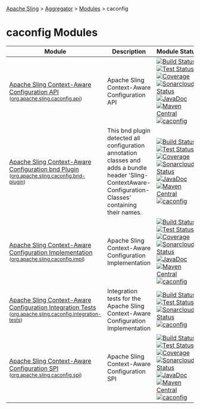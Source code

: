 [Apache Sling](https://sling.apache.org) > [Aggregator](https://github.com/apache/sling-aggregator/) > [Modules](https://github.com/apache/sling-aggregator/blob/master/docs/modules.md) > caconfig
# caconfig Modules

| Module | Description | Module&nbsp;Status | Pull&nbsp;Requests |
|---    |---    |---    |---    |
| [Apache Sling Context-Aware Configuration API](https://github.com/apache/sling-org-apache-sling-caconfig-api) <br/> <small>([org.apache.sling.caconfig.api](https://search.maven.org/#search%7Cga%7C1%7Cg%3A%22org.apache.sling%22%20a%3A%22org.apache.sling.caconfig.apiD%22))</small> | Apache Sling Context-Aware Configuration API | &#32;[![Build Status](https://ci-builds.apache.org/job/Sling/job/modules/job/sling-org-apache-sling-caconfig-api/job/master/badge/icon)](https://ci-builds.apache.org/job/Sling/job/modules/job/sling-org-apache-sling-caconfig-api/job/master/)&#32;[![Test Status](https://img.shields.io/jenkins/tests.svg?jobUrl=https://ci-builds.apache.org/job/Sling/job/modules/job/sling-org-apache-sling-caconfig-api/job/master/)](https://ci-builds.apache.org/job/Sling/job/modules/job/sling-org-apache-sling-caconfig-api/job/master/test/?width=800&height=600)&#32;[![Coverage](https://sonarcloud.io/api/project_badges/measure?project=apache_sling-org-apache-sling-caconfig-api&metric=coverage)](https://sonarcloud.io/dashboard?id=apache_sling-org-apache-sling-caconfig-api)&#32;[![Sonarcloud Status](https://sonarcloud.io/api/project_badges/measure?project=apache_sling-org-apache-sling-caconfig-api&metric=alert_status)](https://sonarcloud.io/dashboard?id=apache_sling-org-apache-sling-caconfig-api)&#32;[![JavaDoc](https://www.javadoc.io/badge/org.apache.sling/org.apache.sling.caconfig.api.svg)](https://www.javadoc.io/doc/org.apache.sling/org-apache-sling-caconfig-api)&#32;[![Maven Central](https://maven-badges.herokuapp.com/maven-central/org.apache.sling/org.apache.sling.caconfig.api/badge.svg)](https://search.maven.org/#search%7Cga%7C1%7Cg%3A%22org.apache.sling%22%20a%3A%22org.apache.sling.caconfig.api%22)&#32;[![caconfig](https://sling.apache.org/badges/group-caconfig.svg)](https://github.com/apache/sling-aggregator/blob/master/docs/group/caconfig.md) | &#32;[![Pull Requests](https://img.shields.io/github/issues-pr/apache/sling-org-apache-sling-caconfig-api.svg)](https://github.com/apache/sling-org-apache-sling-caconfig-api/pulls) |
| [Apache Sling Context-Aware Configuration bnd Plugin](https://github.com/apache/sling-org-apache-sling-caconfig-bnd-plugin) <br/> <small>([org.apache.sling.caconfig.bnd-plugin](https://search.maven.org/#search%7Cga%7C1%7Cg%3A%22org.apache.sling%22%20a%3A%22org.apache.sling.caconfig.bnd-pluginD%22))</small> | This bnd plugin detected all configuration annotation classes and adds a bundle header 'Sling-ContextAware-Configuration-Classes' containing their names. | &#32;[![Build Status](https://ci-builds.apache.org/job/Sling/job/modules/job/sling-org-apache-sling-caconfig-bnd-plugin/job/master/badge/icon)](https://ci-builds.apache.org/job/Sling/job/modules/job/sling-org-apache-sling-caconfig-bnd-plugin/job/master/)&#32;[![Test Status](https://img.shields.io/jenkins/tests.svg?jobUrl=https://ci-builds.apache.org/job/Sling/job/modules/job/sling-org-apache-sling-caconfig-bnd-plugin/job/master/)](https://ci-builds.apache.org/job/Sling/job/modules/job/sling-org-apache-sling-caconfig-bnd-plugin/job/master/test/?width=800&height=600)&#32;[![Coverage](https://sonarcloud.io/api/project_badges/measure?project=apache_sling-org-apache-sling-caconfig-bnd-plugin&metric=coverage)](https://sonarcloud.io/dashboard?id=apache_sling-org-apache-sling-caconfig-bnd-plugin)&#32;[![Sonarcloud Status](https://sonarcloud.io/api/project_badges/measure?project=apache_sling-org-apache-sling-caconfig-bnd-plugin&metric=alert_status)](https://sonarcloud.io/dashboard?id=apache_sling-org-apache-sling-caconfig-bnd-plugin)&#32;[![JavaDoc](https://www.javadoc.io/badge/org.apache.sling/org.apache.sling.caconfig.bnd-plugin.svg)](https://www.javadoc.io/doc/org.apache.sling/org-apache-sling-caconfig-bnd-plugin)&#32;[![Maven Central](https://maven-badges.herokuapp.com/maven-central/org.apache.sling/org.apache.sling.caconfig.bnd-plugin/badge.svg)](https://search.maven.org/#search%7Cga%7C1%7Cg%3A%22org.apache.sling%22%20a%3A%22org.apache.sling.caconfig.bnd-plugin%22)&#32;[![caconfig](https://sling.apache.org/badges/group-caconfig.svg)](https://github.com/apache/sling-aggregator/blob/master/docs/group/caconfig.md) | &#32;[![Pull Requests](https://img.shields.io/github/issues-pr/apache/sling-org-apache-sling-caconfig-bnd-plugin.svg)](https://github.com/apache/sling-org-apache-sling-caconfig-bnd-plugin/pulls) |
| [Apache Sling Context-Aware Configuration Implementation](https://github.com/apache/sling-org-apache-sling-caconfig-impl) <br/> <small>([org.apache.sling.caconfig.impl](https://search.maven.org/#search%7Cga%7C1%7Cg%3A%22org.apache.sling%22%20a%3A%22org.apache.sling.caconfig.implD%22))</small> | Apache Sling Context-Aware Configuration Implementation | &#32;[![Build Status](https://ci-builds.apache.org/job/Sling/job/modules/job/sling-org-apache-sling-caconfig-impl/job/master/badge/icon)](https://ci-builds.apache.org/job/Sling/job/modules/job/sling-org-apache-sling-caconfig-impl/job/master/)&#32;[![Test Status](https://img.shields.io/jenkins/tests.svg?jobUrl=https://ci-builds.apache.org/job/Sling/job/modules/job/sling-org-apache-sling-caconfig-impl/job/master/)](https://ci-builds.apache.org/job/Sling/job/modules/job/sling-org-apache-sling-caconfig-impl/job/master/test/?width=800&height=600)&#32;[![Coverage](https://sonarcloud.io/api/project_badges/measure?project=apache_sling-org-apache-sling-caconfig-impl&metric=coverage)](https://sonarcloud.io/dashboard?id=apache_sling-org-apache-sling-caconfig-impl)&#32;[![Sonarcloud Status](https://sonarcloud.io/api/project_badges/measure?project=apache_sling-org-apache-sling-caconfig-impl&metric=alert_status)](https://sonarcloud.io/dashboard?id=apache_sling-org-apache-sling-caconfig-impl)&#32;[![JavaDoc](https://www.javadoc.io/badge/org.apache.sling/org.apache.sling.caconfig.impl.svg)](https://www.javadoc.io/doc/org.apache.sling/org-apache-sling-caconfig-impl)&#32;[![Maven Central](https://maven-badges.herokuapp.com/maven-central/org.apache.sling/org.apache.sling.caconfig.impl/badge.svg)](https://search.maven.org/#search%7Cga%7C1%7Cg%3A%22org.apache.sling%22%20a%3A%22org.apache.sling.caconfig.impl%22)&#32;[![caconfig](https://sling.apache.org/badges/group-caconfig.svg)](https://github.com/apache/sling-aggregator/blob/master/docs/group/caconfig.md) | &#32;[![Pull Requests](https://img.shields.io/github/issues-pr/apache/sling-org-apache-sling-caconfig-impl.svg)](https://github.com/apache/sling-org-apache-sling-caconfig-impl/pulls) |
| [Apache Sling Context-Aware Configuration Integration Tests](https://github.com/apache/sling-org-apache-sling-caconfig-integration-tests) <br/> <small>([org.apache.sling.caconfig.integration-tests](https://search.maven.org/#search%7Cga%7C1%7Cg%3A%22org.apache.sling%22%20a%3A%22org.apache.sling.caconfig.integration-testsD%22))</small> | Integration tests for the Apache Sling Context-Aware Configuration Implementation | &#32;[![Build Status](https://ci-builds.apache.org/job/Sling/job/modules/job/sling-org-apache-sling-caconfig-integration-tests/job/master/badge/icon)](https://ci-builds.apache.org/job/Sling/job/modules/job/sling-org-apache-sling-caconfig-integration-tests/job/master/)&#32;[![Test Status](https://img.shields.io/jenkins/tests.svg?jobUrl=https://ci-builds.apache.org/job/Sling/job/modules/job/sling-org-apache-sling-caconfig-integration-tests/job/master/)](https://ci-builds.apache.org/job/Sling/job/modules/job/sling-org-apache-sling-caconfig-integration-tests/job/master/test/?width=800&height=600)&#32;[![Sonarcloud Status](https://sonarcloud.io/api/project_badges/measure?project=apache_sling-org-apache-sling-caconfig-integration-tests&metric=alert_status)](https://sonarcloud.io/dashboard?id=apache_sling-org-apache-sling-caconfig-integration-tests)&#32;[![caconfig](https://sling.apache.org/badges/group-caconfig.svg)](https://github.com/apache/sling-aggregator/blob/master/docs/group/caconfig.md) | &#32;[![Pull Requests](https://img.shields.io/github/issues-pr/apache/sling-org-apache-sling-caconfig-integration-tests.svg)](https://github.com/apache/sling-org-apache-sling-caconfig-integration-tests/pulls) |
| [Apache Sling Context-Aware Configuration SPI](https://github.com/apache/sling-org-apache-sling-caconfig-spi) <br/> <small>([org.apache.sling.caconfig.spi](https://search.maven.org/#search%7Cga%7C1%7Cg%3A%22org.apache.sling%22%20a%3A%22org.apache.sling.caconfig.spiD%22))</small> | Apache Sling Context-Aware Configuration SPI | &#32;[![Build Status](https://ci-builds.apache.org/job/Sling/job/modules/job/sling-org-apache-sling-caconfig-spi/job/master/badge/icon)](https://ci-builds.apache.org/job/Sling/job/modules/job/sling-org-apache-sling-caconfig-spi/job/master/)&#32;[![Test Status](https://img.shields.io/jenkins/tests.svg?jobUrl=https://ci-builds.apache.org/job/Sling/job/modules/job/sling-org-apache-sling-caconfig-spi/job/master/)](https://ci-builds.apache.org/job/Sling/job/modules/job/sling-org-apache-sling-caconfig-spi/job/master/test/?width=800&height=600)&#32;[![Coverage](https://sonarcloud.io/api/project_badges/measure?project=apache_sling-org-apache-sling-caconfig-spi&metric=coverage)](https://sonarcloud.io/dashboard?id=apache_sling-org-apache-sling-caconfig-spi)&#32;[![Sonarcloud Status](https://sonarcloud.io/api/project_badges/measure?project=apache_sling-org-apache-sling-caconfig-spi&metric=alert_status)](https://sonarcloud.io/dashboard?id=apache_sling-org-apache-sling-caconfig-spi)&#32;[![JavaDoc](https://www.javadoc.io/badge/org.apache.sling/org.apache.sling.caconfig.spi.svg)](https://www.javadoc.io/doc/org.apache.sling/org-apache-sling-caconfig-spi)&#32;[![Maven Central](https://maven-badges.herokuapp.com/maven-central/org.apache.sling/org.apache.sling.caconfig.spi/badge.svg)](https://search.maven.org/#search%7Cga%7C1%7Cg%3A%22org.apache.sling%22%20a%3A%22org.apache.sling.caconfig.spi%22)&#32;[![caconfig](https://sling.apache.org/badges/group-caconfig.svg)](https://github.com/apache/sling-aggregator/blob/master/docs/group/caconfig.md) | &#32;[![Pull Requests](https://img.shields.io/github/issues-pr/apache/sling-org-apache-sling-caconfig-spi.svg)](https://github.com/apache/sling-org-apache-sling-caconfig-spi/pulls) |
